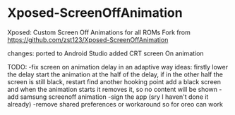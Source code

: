 # Xposed-ScreenOffAnimation
Xposed: Custom Screen Off Animations for all ROMs
Fork from https://github.com/zst123/Xposed-ScreenOffAnimation

changes:
ported to Android Studio
added CRT screen On animation

TODO:
-fix screen on animation delay in an adaptive way
  ideas:
  firstly lower the delay
  start the animation at the half of the delay, if in the other half the screen is still black, restart
  find another hooking point 
  add a black screen and when the animation starts it removes it, so no content will be shown
-add samsung screenoff animation
-sign the app (sry I haven't done it already)
-remove shared preferences or workaround so for oreo can work
